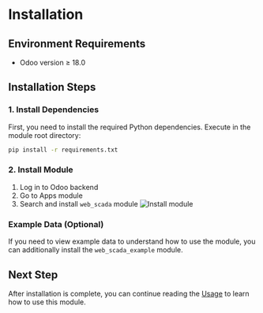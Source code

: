 # Installation

## Environment Requirements

- Odoo version ≥ 18.0

## Installation Steps

### 1. Install Dependencies

First, you need to install the required Python dependencies. Execute in the module root directory:
```bash
pip install -r requirements.txt
```

### 2. Install Module

1. Log in to Odoo backend
2. Go to Apps module
3. Search and install `web_scada` module
![Install module](/assets/install/search_app.png)


### Example Data (Optional)

If you need to view example data to understand how to use the module, you can additionally install the `web_scada_example` module.

## Next Step

After installation is complete, you can continue reading the [Usage](./usage) to learn how to use this module. 